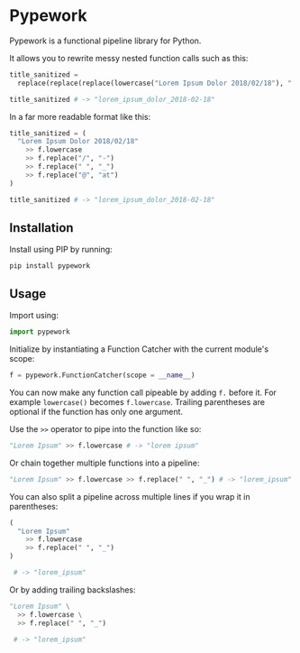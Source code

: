 # Pypework #

Pypework is a functional pipeline library for Python.

It allows you to rewrite messy nested function calls such as this:

```python
title_sanitized =
  replace(replace(replace(lowercase("Lorem Ipsum Dolor 2018/02/18"), " ", "_"), "/", "-"), "@", "at")

title_sanitized # -> "lorem_ipsum_dolor_2018-02-18"
```

In a far more readable format like this:

```python
title_sanitized = (
  "Lorem Ipsum Dolor 2018/02/18"
    >> f.lowercase
    >> f.replace("/", "-")
    >> f.replace(" ", "_")
    >> f.replace("@", "at")
)

title_sanitized # -> "lorem_ipsum_dolor_2018-02-18"
```

## Installation ##

Install using PIP by running:

```console
pip install pypework
```

## Usage ##

Import using:

```python
import pypework
```

Initialize by instantiating a Function Catcher with the current module's scope:

```python
f = pypework.FunctionCatcher(scope = __name__)
```

You can now make any function call pipeable by adding `f.` before it. For example `lowercase()` becomes `f.lowercase`.
Trailing parentheses are optional if the function has only one argument.

Use the `>>` operator to pipe into the function like so:

```python
"Lorem Ipsum" >> f.lowercase # -> "lorem ipsum"
```

Or chain together multiple functions into a pipeline:

```python
"Lorem Ipsum" >> f.lowercase >> f.replace(" ", "_") # -> "lorem_ipsum"
```

You can also split a pipeline across multiple lines if you wrap it in parentheses:
```python
(
  "Lorem Ipsum"
    >> f.lowercase
    >> f.replace(" ", "_")
)

 # -> "lorem_ipsum"
```

Or by adding trailing backslashes:

```python
"Lorem Ipsum" \
  >> f.lowercase \
  >> f.replace(" ", "_")

 # -> "lorem_ipsum"
```
